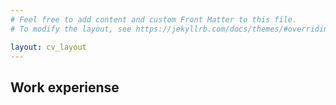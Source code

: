```yaml
---
# Feel free to add content and custom Front Matter to this file.
# To modify the layout, see https://jekyllrb.com/docs/themes/#overriding-theme-defaults

layout: cv_layout	
---
```

## <i class='fa fa-suitcase fa-fw'></i>Work experiense